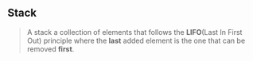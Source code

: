 ## Stack ##

 > A stack a collection of elements that follows the **LIFO**(Last In First Out) principle where the **last** added element is the one that can be removed **first**.
